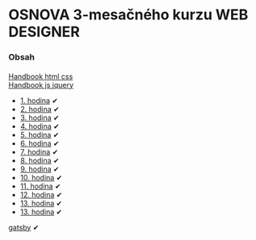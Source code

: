# OSNOVA 3-mesačného kurzu WEB DESIGNER

### Obsah
#### 

[Handbook html css](main/html-css-handbook.pdf)<br>
[Handbook js jquery](main/jquery-handbook.pdf)<br>

<!-- 
[základ na kopírovanie po 8 hodinu rar](default.rar)<br>
[základ na kopírovanie po 8 hodinu zip](default.zip)<br>

[CSS almanac](https://css-tricks.com/almanac/)<br>
-->
- [1. hodina](main/1/intro.md) &#10004;
- [2. hodina](main/2/intro.md) &#10004;
- [3. hodina](main/3/intro.md) &#10004;
- [4. hodina](main/4/intro.md) &#10004;
- [5. hodina](main/5/intro.md) &#10004;
- [6. hodina](main/6/intro.md) &#10004;
- [7. hodina](main/7/intro.md) &#10004;
- [8. hodina](main/8/intro.md) &#10004;
- [9. hodina](main/9/intro.md) &#10004;
- [10. hodina](main/10/intro.md) &#10004;
- [11. hodina](main/11/intro.md) &#10004;
- [12. hodina](main/12/intro.md) &#10004;
- [13. hodina](main/13/intro.md) &#10004;
- [13. hodina](main/14/intro.md) &#10004;


[gatsby](gatsby.zip) &#10004;